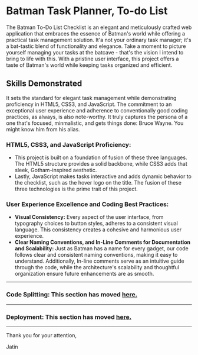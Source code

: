 # Batman Task Planner, To-do List
The Batman To-Do List Checklist is an elegant and meticulously crafted web application that embraces the essence of Batman's world while offering a practical task management solution. It'a not your ordinary task manager; it's a bat-tastic blend of functionality and elegance. Take a moment to picture yourself managing your tasks at the batcave - that's the vision I intend to bring to life with this. With a pristine user interface, this project offers a taste of Batman's world while keeping tasks organized and efficient.

## Skills Demonstrated
It sets the standard for elegant task management while demonstrating proficiency in HTML5, CSS3, and JavaScript. The commitment to an exceptional user experience and adherence to conventionally good coding practices, as always, is also note-worthy. It truly captures the persona of a one that's focused, minmalistic, and gets things done: Bruce Wayne. You might know him from his alias.

### HTML5, CSS3, and JavaScript Proficiency:
* This project is built on a foundation of fusion of these three languages. The HTML5 structure provides a solid backbone, while CSS3 adds that sleek, Gotham-inspired aesthetic.
* Lastly, JavaScript makes tasks interactive and adds dynamic behavior to the checklist, such as the hover logo on the title. The fusion of these three technologies is the prime trait of this project.

### User Experience Excellence and Coding Best Practices:
* __Visual Consistency:__ Every aspect of the user interface, from typography choices to button styles, adheres to a consistent visual language. This consistency creates a cohesive and harmonious user experience.
* __Clear Naming Conventions, and In-Line Comments for Documentation and Scalability:__ Just as Batman has a name for every gadget, our code follows clear and consistent naming conventions, making it easy to understand. Additionally, In-line comments serve as an intuitive guide through the code, while the architecture's scalability and thoughtful organization ensure future enhancements are as smooth.
---
### Code Splitting: This section has moved [here.](https://facebook.github.io/create-react-app/docs/code-splitting)
---
### Deployment: This section has moved [here.](https://create-react-app.dev/docs/deployment/)
---
Thank you for your attention,

Jatin








